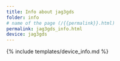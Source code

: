 ```yaml
---
title: Info about jag3gds
folder: info
# name of the page (/{{permalink}}.html)
permalink: jag3gds_info.html
device: jag3gds
---
```

{% include templates/device_info.md %}
